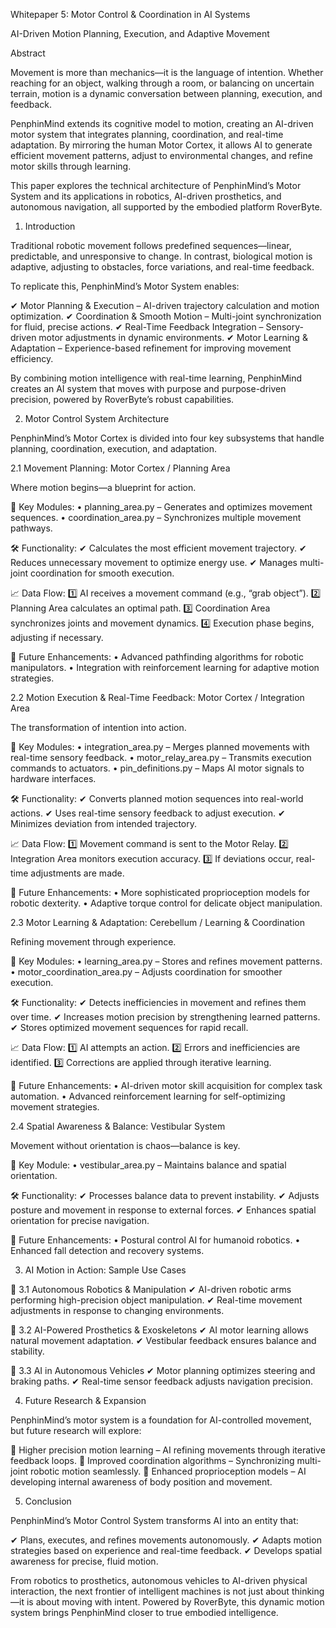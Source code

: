 Whitepaper 5: Motor Control & Coordination in AI Systems

AI-Driven Motion Planning, Execution, and Adaptive Movement

Abstract

Movement is more than mechanics—it is the language of intention. Whether reaching for an object, walking through a room, or balancing on uncertain terrain, motion is a dynamic conversation between planning, execution, and feedback.

PenphinMind extends its cognitive model to motion, creating an AI-driven motor system that integrates planning, coordination, and real-time adaptation. By mirroring the human Motor Cortex, it allows AI to generate efficient movement patterns, adjust to environmental changes, and refine motor skills through learning.

This paper explores the technical architecture of PenphinMind’s Motor System and its applications in robotics, AI-driven prosthetics, and autonomous navigation, all supported by the embodied platform RoverByte.

1. Introduction

Traditional robotic movement follows predefined sequences—linear, predictable, and unresponsive to change. In contrast, biological motion is adaptive, adjusting to obstacles, force variations, and real-time feedback.

To replicate this, PenphinMind’s Motor System enables:

✔ Motor Planning & Execution – AI-driven trajectory calculation and motion optimization.
✔ Coordination & Smooth Motion – Multi-joint synchronization for fluid, precise actions.
✔ Real-Time Feedback Integration – Sensory-driven motor adjustments in dynamic environments.
✔ Motor Learning & Adaptation – Experience-based refinement for improving movement efficiency.

By combining motion intelligence with real-time learning, PenphinMind creates an AI system that moves with purpose and purpose-driven precision, powered by RoverByte’s robust capabilities.

2. Motor Control System Architecture

PenphinMind’s Motor Cortex is divided into four key subsystems that handle planning, coordination, execution, and adaptation.

2.1 Movement Planning: Motor Cortex / Planning Area

Where motion begins—a blueprint for action.

📌 Key Modules:
	•	planning_area.py – Generates and optimizes movement sequences.
	•	coordination_area.py – Synchronizes multiple movement pathways.

🛠️ Functionality:
✔ Calculates the most efficient movement trajectory.
✔ Reduces unnecessary movement to optimize energy use.
✔ Manages multi-joint coordination for smooth execution.

📈 Data Flow:
1️⃣ AI receives a movement command (e.g., “grab object”).
2️⃣ Planning Area calculates an optimal path.
3️⃣ Coordination Area synchronizes joints and movement dynamics.
4️⃣ Execution phase begins, adjusting if necessary.

🔬 Future Enhancements:
	•	Advanced pathfinding algorithms for robotic manipulators.
	•	Integration with reinforcement learning for adaptive motion strategies.

2.2 Motion Execution & Real-Time Feedback: Motor Cortex / Integration Area

The transformation of intention into action.

📌 Key Modules:
	•	integration_area.py – Merges planned movements with real-time sensory feedback.
	•	motor_relay_area.py – Transmits execution commands to actuators.
	•	pin_definitions.py – Maps AI motor signals to hardware interfaces.

🛠️ Functionality:
✔ Converts planned motion sequences into real-world actions.
✔ Uses real-time sensory feedback to adjust execution.
✔ Minimizes deviation from intended trajectory.

📈 Data Flow:
1️⃣ Movement command is sent to the Motor Relay.
2️⃣ Integration Area monitors execution accuracy.
3️⃣ If deviations occur, real-time adjustments are made.

🔬 Future Enhancements:
	•	More sophisticated proprioception models for robotic dexterity.
	•	Adaptive torque control for delicate object manipulation.

2.3 Motor Learning & Adaptation: Cerebellum / Learning & Coordination

Refining movement through experience.

📌 Key Modules:
	•	learning_area.py – Stores and refines movement patterns.
	•	motor_coordination_area.py – Adjusts coordination for smoother execution.

🛠️ Functionality:
✔ Detects inefficiencies in movement and refines them over time.
✔ Increases motion precision by strengthening learned patterns.
✔ Stores optimized movement sequences for rapid recall.

📈 Data Flow:
1️⃣ AI attempts an action.
2️⃣ Errors and inefficiencies are identified.
3️⃣ Corrections are applied through iterative learning.

🔬 Future Enhancements:
	•	AI-driven motor skill acquisition for complex task automation.
	•	Advanced reinforcement learning for self-optimizing movement strategies.

2.4 Spatial Awareness & Balance: Vestibular System

Movement without orientation is chaos—balance is key.

📌 Key Module:
	•	vestibular_area.py – Maintains balance and spatial orientation.

🛠️ Functionality:
✔ Processes balance data to prevent instability.
✔ Adjusts posture and movement in response to external forces.
✔ Enhances spatial orientation for precise navigation.

🔬 Future Enhancements:
	•	Postural control AI for humanoid robotics.
	•	Enhanced fall detection and recovery systems.

3. AI Motion in Action: Sample Use Cases

🤖 3.1 Autonomous Robotics & Manipulation
✔ AI-driven robotic arms performing high-precision object manipulation.
✔ Real-time movement adjustments in response to changing environments.

🦿 3.2 AI-Powered Prosthetics & Exoskeletons
✔ AI motor learning allows natural movement adaptation.
✔ Vestibular feedback ensures balance and stability.

🚗 3.3 AI in Autonomous Vehicles
✔ Motor planning optimizes steering and braking paths.
✔ Real-time sensor feedback adjusts navigation precision.

4. Future Research & Expansion

PenphinMind’s motor system is a foundation for AI-controlled movement, but future research will explore:

🔹 Higher precision motion learning – AI refining movements through iterative feedback loops.
🔹 Improved coordination algorithms – Synchronizing multi-joint robotic motion seamlessly.
🔹 Enhanced proprioception models – AI developing internal awareness of body position and movement.

5. Conclusion

PenphinMind’s Motor Control System transforms AI into an entity that:

✔ Plans, executes, and refines movements autonomously.
✔ Adapts motion strategies based on experience and real-time feedback.
✔ Develops spatial awareness for precise, fluid motion.

From robotics to prosthetics, autonomous vehicles to AI-driven physical interaction, the next frontier of intelligent machines is not just about thinking—it is about moving with intent. Powered by RoverByte, this dynamic motion system brings PenphinMind closer to true embodied intelligence.